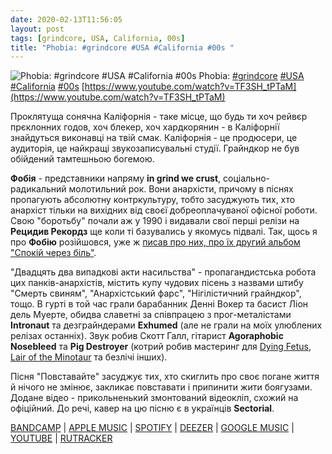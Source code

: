 ```yaml
---
date: 2020-02-13T11:56:05
layout: post
tags: [grindcore, USA, California, 00s]
title: "Phobia: #grindcore #USA #California #00s "
---
```

![Phobia: #grindcore #USA #California #00s ](https://i.ytimg.com/vi/TF3SH_tPTaM/hqdefault.jpg)
Phobia: [#grindcore](/tags/#grindcore) [#USA](/tags/#USA) [#California](/tags/#California) [#00s](/tags/#00s) [https://www.youtube.com/watch?v=TF3SH_tPTaM](https://www.youtube.com/watch?v=TF3SH_tPTaM)

Проклятуща сонячна Каліфорнія - таке місце, що будь ти хоч рейвєр прєклонних годов, хоч блекер, хоч хардкорянин - в Каліфорнії знайдуться виконавці на твій смак. Каліфорнія - це продюсери, це аудиторія, це найкращі звукозаписувальні студії. Грайндкор не був обійдений тамтешньою богемою.

**Фобія** - представники напряму __in grind we crust__, соціально-радикальний молотильний рок. Вони анархісти, причому в піснях пропагують абсолютну контркультуру, тобто засуджують тих, хто анархіст тільки на вихідних від своєї добреоплачуваної офісної роботи. Свою &quot;боротьбу&quot; почали аж у 1990 і видавали свої перші релізи на __Рецидив Рекордз__ ще коли ті базувались у якомусь підвалі. Так, щось я про **Фобію** розійшовся, уже ж [писав про них, про їх другий альбом &quot;Спокій через біль&quot;](https://t.me/vast_space_unexplored/2990).

&quot;Двадцять два випадкові акти насильства&quot; - пропагандистська робота цих панків-анархістів, містить купу чудових пісень з назвами штибу &quot;Смерть свиням&quot;, &quot;Анархістський фарс&quot;, &quot;Нігілістичний грайндкор&quot;, тощо. В гурті в той час грали барабанник Денні Вокер та басист Ліон дель Муерте, обидва славетні за співпрацею з прог-металістами **Intronaut** та дезграйндерами **Exhumed** (але не грали на моїх улюблених релізах останніх). Звук робив Скотт Галл, гітарист **Agoraphobic Nosebleed** та **Pig Destroyer** (котрий робив мастеринг для [Dying Fetus](https://t.me/vast_space_unexplored/3060), [Lair of the Minotaur](https://t.me/vast_space_unexplored/3189) та безлічі інших).

Пісня &quot;Повставайте&quot; засуджує тих, хто скиглить про своє погане життя й нічого не змінює, закликає повставати і припинити жити боягузами. Додане відео - прикольненький змонтований відеокліп, схожий на офіційний. До речі, кавер на цю пісню є в українців **Sectorial**.

[BANDCAMP](https://phobia.bandcamp.com/album/22-random-acts-of-violence) | [APPLE MUSIC](https://music.apple.com/us/artist/phobia/7301861) | [SPOTIFY](https://open.spotify.com/album/495T0fa5ZS0c8pv58aGNZu) | [DEEZER](https://www.deezer.com/album/1235084?utm_source=deezer&amp;utm_content=album-1235084&amp;utm_term=1601611822_1581587641&amp;utm_medium=web) | [GOOGLE MUSIC](https://play.google.com/music/m/Bmavk2i2ebllqmux4t6zc4kpvai?t=22_Random_Acts_Of_Violence_-_Phobia) | [YOUTUBE](https://www.youtube.com/playlist?list=PLEF0D7F2868D06D59) | [RUTRACKER](https://rutracker.org/forum/viewtopic.php?t=3209212)
